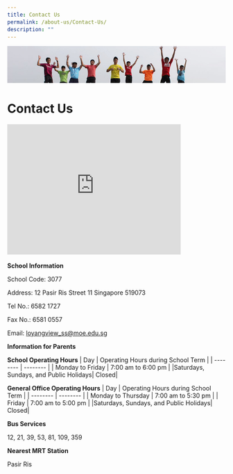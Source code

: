 ```yaml
---
title: Contact Us
permalink: /about-us/Contact-Us/
description: ""
---
```

![](/images/Banner.jpg)

Contact Us
==========
<iframe loading="lazy" allowfullscreen="" style="border:0;" height="300" width="400" src="https://www.google.com/maps/embed?pb=!1m18!1m12!1m3!1d3988.6830269077363!2d103.95465261475401!3d1.3668643990031073!2m3!1f0!2f0!3f0!3m2!1i1024!2i768!4f13.1!3m3!1m2!1s0x31da3dabb6d0905d%3A0x6884c64b011032c3!2sLoyang%20View%20Secondary%20School!5e0!3m2!1sen!2ssg!4v1677559384260!5m2!1sen!2ssg"></iframe>

**School Information**  

School Code: 3077

Address: 12 Pasir Ris Street 11 Singapore 519073

Tel No.: 6582 1727

Fax No.: 6581 0557

Email:&nbsp;[loyangview\_ss@moe.edu.sg](mailto:loyangview_ss@moe.edu.sg)

  

**Information for Parents**

**School Operating Hours**
| Day | Operating Hours during School Term |
| -------- | -------- |
| Monday to Friday     | 7:00 am to 6:00 pm     |
|Saturdays, Sundays, and Public Holidays| Closed|

**General Office Operating Hours**
| Day | Operating Hours during School Term |
| -------- | -------- |
| Monday to Thursday | 7:00 am to 5:30 pm     |
| Friday | 7:00 am to 5:00 pm     |
|Saturdays, Sundays, and Public Holidays| Closed|

  

**Bus Services**

12, 21, 39, 53, 81, 109, 359

  

**Nearest MRT Station**

Pasir Ris